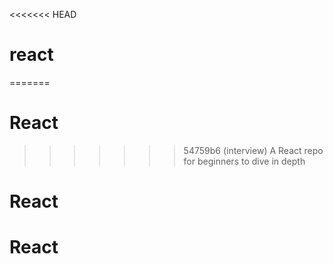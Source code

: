 <<<<<<< HEAD
# react
=======
# React
>>>>>>> 54759b6 (interview)
  A React repo  for beginners to dive in depth 
# React
# React
